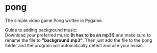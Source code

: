 # pong
The simple video game Pong written in Pygame.

Guide to adding background music: <br/>
Download your preferred music <b>(It has to be an mp3!)</b> and make sure to rename the file to <b>"background.mp3"</b>.
Then just add the file to the pong folder and the program will automatically detect and use your music.
